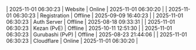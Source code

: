 | 2025-11-01 06:30:23 | Website | Online | 2025-11-01 06:30:20 |
| 2025-11-01 06:30:23 | Registration | Offline | 2025-09-09 16:40:23 |
| 2025-11-01 06:30:23 | Auth Server | Offline | 2025-08-18 09:33:31 |
| 2025-11-01 06:30:23 | Kezan (PvE) | Offline | 2025-10-11 12:51:30 |
| 2025-11-01 06:30:23 | Gurubashi (PvP) | Offline | 2025-08-23 21:44:06 |
| 2025-11-01 06:30:23 | Cloudflare | Online | 2025-11-01 06:30:20 |
